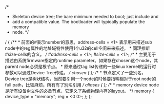 /*
 * Skeleton device tree; the bare minimum needed to boot; just include and
 * add a compatible value.  The bootloader will typically populate the memory
 * node.
 */

/ {
    /**
     * 前面的#表示number的意思，address-cells = <1> 表示用来描述sub node中的reg属性的地址域特性使用1个u32的cell空间来来描述。
     * 同理推断#size-cells的含义。
     */
	#address-cells = <1>;
	#size-cells = <1>;
    /**
     * 主要用于描述由系统firmware指定的runtime parameter。如果存在chosen这个node，其parent node必须是根节点。
     * 原来通过tag list传递的一些linux kernel的运行时参数可以通过Device Tree传递。
     */
	chosen { };
    /**
     * 节点定义了一些别名，Device tree是树状结构，当然要引用一个node的时候要指明相对于root node的full path，比较麻烦，所有有了别名引用
     */
	aliases { };
    /**
     * memory device node是所有设备树文件的必备节点，它定义了系统物理内存的layout。
     */
	memory { device_type = "memory"; reg = <0 0>; };
};
